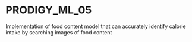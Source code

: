 # PRODIGY_ML_05
Implementation of food content model that can accurately identify calorie intake by searching images of food content
